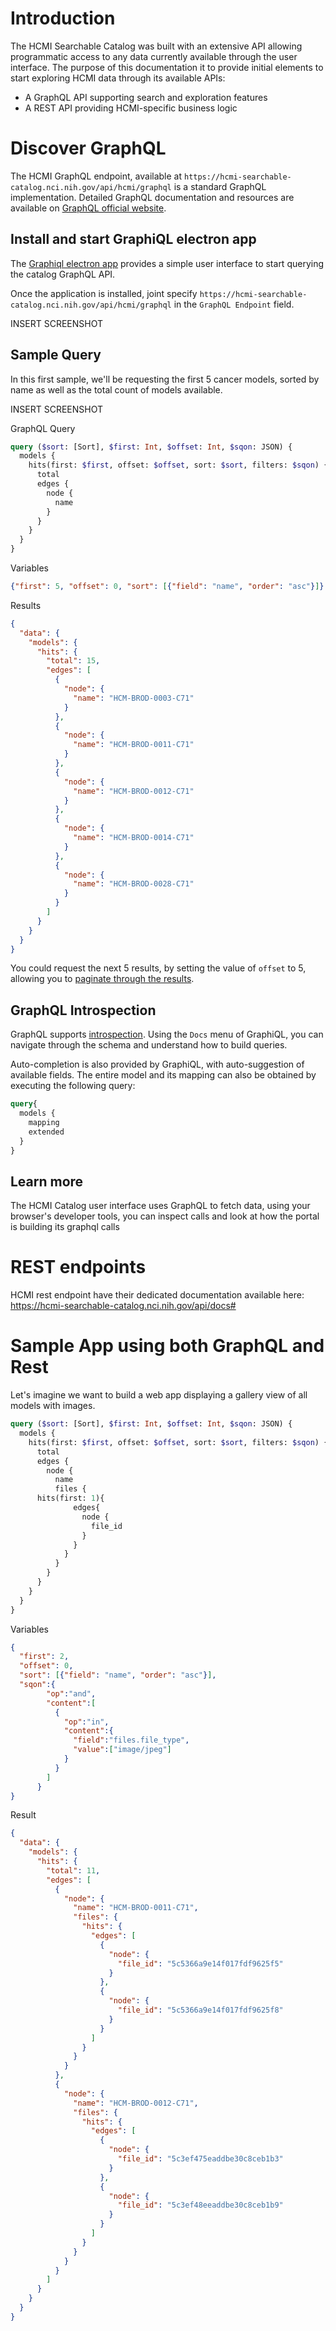 # Introduction

The HCMI Searchable Catalog was built with an extensive API allowing programmatic access to any data currently available through the user interface. The purpose of this documentation it to provide initial elements to start exploring HCMI data through its available APIs:

* A GraphQL API supporting search and exploration features
* A REST API providing HCMI-specific business logic

# Discover GraphQL

The HCMI GraphQL endpoint, available at `https://hcmi-searchable-catalog.nci.nih.gov/api/hcmi/graphql` is a standard GraphQL implementation. Detailed GraphQL documentation and resources are available on [GraphQL official website](https://graphql.org/learn/).

## Install and start GraphiQL electron app

The [Graphiql electron app](https://electronjs.org/apps/graphiql) provides a simple user interface to start querying the catalog GraphQL API. 

Once the application is installed, joint specify `https://hcmi-searchable-catalog.nci.nih.gov/api/hcmi/graphql` in the `GraphQL Endpoint` field.

INSERT SCREENSHOT

## Sample Query

In this first sample, we'll be requesting the first 5 cancer models, sorted by name as well as the total count of models available.

INSERT SCREENSHOT

GraphQL Query
```graphQL
query ($sort: [Sort], $first: Int, $offset: Int, $sqon: JSON) {
  models {
    hits(first: $first, offset: $offset, sort: $sort, filters: $sqon) {
      total
      edges {
        node {
          name
        }
      }
    }
  }  
}
```

Variables
```json
{"first": 5, "offset": 0, "sort": [{"field": "name", "order": "asc"}]}
```

Results
```json
{
  "data": {
    "models": {
      "hits": {
        "total": 15,
        "edges": [
          {
            "node": {
              "name": "HCM-BROD-0003-C71"
            }
          },
          {
            "node": {
              "name": "HCM-BROD-0011-C71"
            }
          },
          {
            "node": {
              "name": "HCM-BROD-0012-C71"
            }
          },
          {
            "node": {
              "name": "HCM-BROD-0014-C71"
            }
          },
          {
            "node": {
              "name": "HCM-BROD-0028-C71"
            }
          }
        ]
      }
    }
  }
}
```

You could request the next 5 results, by setting the value of `offset` to 5, allowing you to [paginate through the results](https://graphql.org/learn/pagination/).

## GraphQL Introspection

GraphQL supports [introspection](https://graphql.org/learn/introspection/). Using the `Docs` menu of GraphiQL, you can navigate through the schema and understand how to build queries.

Auto-completion is also provided by GraphiQL, with auto-suggestion of available fields. The entire model and its mapping can also be obtained by executing the following query:
```graphql
query{
  models {
    mapping
    extended
  }
}
```

## Learn more

The HCMI Catalog user interface uses GraphQL to fetch data, using your browser's developer tools, you can inspect calls and look at how the portal is building its graphql calls

# REST endpoints

HCMI rest endpoint have their dedicated documentation available here: https://hcmi-searchable-catalog.nci.nih.gov/api/docs#

# Sample App using both GraphQL and Rest

Let's imagine we want to build a web app displaying a gallery view of all models with images. 

```graphql
query ($sort: [Sort], $first: Int, $offset: Int, $sqon: JSON) {
  models {
    hits(first: $first, offset: $offset, sort: $sort, filters: $sqon) {
      total
      edges {
        node {
          name
          files {
	  hits(first: 1){
              edges{
                node {
                  file_id          
                }
              }
            }
          }
        }
      }
    }
  }  
}
```

Variables
```json
{
  "first": 2, 
  "offset": 0, 
  "sort": [{"field": "name", "order": "asc"}], 
  "sqon":{
        "op":"and",
        "content":[
          {
            "op":"in",
            "content":{
              "field":"files.file_type",
              "value":["image/jpeg"]
            }
          }
        ]
      }
}
```

Result
```json
{
  "data": {
    "models": {
      "hits": {
        "total": 11,
        "edges": [
          {
            "node": {
              "name": "HCM-BROD-0011-C71",
              "files": {
                "hits": {
                  "edges": [
                    {
                      "node": {
                        "file_id": "5c5366a9e14f017fdf9625f5"
                      }
                    },
                    {
                      "node": {
                        "file_id": "5c5366a9e14f017fdf9625f8"
                      }
                    }
                  ]
                }
              }
            }
          },
          {
            "node": {
              "name": "HCM-BROD-0012-C71",
              "files": {
                "hits": {
                  "edges": [
                    {
                      "node": {
                        "file_id": "5c3ef475eaddbe30c8ceb1b3"
                      }
                    },
                    {
                      "node": {
                        "file_id": "5c3ef48eeaddbe30c8ceb1b9"
                      }
                    }
                  ]
                }
              }
            }
          }
        ]
      }
    }
  }
}
```
